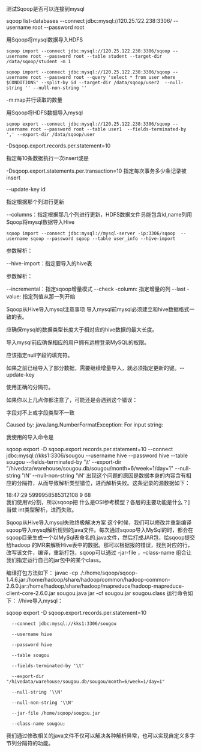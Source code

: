 测试Sqoop是否可以连接到mysql

sqoop  list-databases --connect jdbc:mysql://120.25.122.238:3306/  --username root --password root

用Sqoop将mysql数据导入HDFS

    sqoop import --connect jdbc:mysql://120.25.122.238:3306/sqoop --username root --password root --table student --target-dir /data/sqoop/student -m 1 

    sqoop import --connect jdbc:mysql://120.25.122.238:3306/sqoop --username root --password root --query 'select * from user where $CONDITIONS' --split-by id --target-dir /data/sqoop/user2  --null-string '' --null-non-string ''

  -m:map并行读取的数量
  
用Sqoop将HDFS数据导入mysql

    sqoop export --connect jdbc:mysql://120.25.122.238:3306/sqoop --username root --password root --table user1  --fields-terminated-by ',' --export-dir /data/sqoop/user

 -Dsqoop.export.records.per.statement=10 
 
指定每10条数据执行一次insert或是

-Dsqoop.export.statements.per.transaction=10 
指定每次事务多少条记录被insert

--update-key id

指定根据那个列进行更新

--columns：指定根据那几个列进行更新，HDFS数据文件叧能包含id,name列用Sqoop将mysql数据导入Hive

    sqoop import --connect jdbc:mysql://mysql-server -ip:3306/sqoop  --username sqoop --password sqoop --table user_info --hive-import
    
参数解析：

--hive-import：指定要导入的hive表


参数解析：

--incremental：指定sqoop增量模式
--check -column:  指定增量的列
--last -value:  指定列值从那一列开始

Sqoop从Hive导入mysql注意事项
导入mysql前mysql必须建立和hive数据格式一致的表。

应确保mysql的数据类型长度大于相对应的hive数据的最大长度。

导入mysql前应确保相应的用户拥有远程登录MySQL的权限。

应该指定null字段的填充符。

如果之前已经导入了部分数据，需要继续增量导入，就必须指定更新的键。--update-key

使用正确的分隔符。

如果你以上几点你都注意了，可能还是会遇到这个错误：

字段对不上或字段类型不一致

Caused by: java.lang.NumberFormatException: For input string:

我使用的导入命令是

sqoop export -D sqoop.export.records.per.statement=10 --connect jdbc:mysql://kks1:3306/sougou --username hive --password hive --table sougou --fields-terminated-by '\t' --export-dir "/hivedata/warehouse/sougou.db/sougou/month=6/week=1/day=1" --null-string '\\N' --null-non-string '\\N'
出现这个问题的原因是数据本身的内容含有相应的分隔符，从而导致解析类型错位，进而解析失败。这条记录的源数据如下：

18:47:29    5999958585312108    9    68   
我们使用\t分割，所以sqoop把 什么是OSI参考模型？各层的主要功能是什么？] 当做 int类型解析，进而失败。

Sqoop从Hive导入mysql失败终极解决方案
这个时候，我们可以修改并重新编译sqoop导入mysql解析规则的java文件。每次通过sqoop导入MySql的时，都会在sqoop目录生成一个以MySql表命名的.java文件，然后打成JAR包，给sqoop提交给hadoop 的MR来解析Hive表中的数据。那可以根据报的错误，找到对应的行，改写该文件，编译，重新打包，sqoop可以通过 -jar-file ，–class-name 组合让我们指定运行自己的jar包中的某个class。

编译打包方法如下：
javac -cp ./:/home/sqoop/sqoop-1.4.6.jar:/home/hadoop/share/hadoop/common/hadoop-common-2.6.0.jar:/home/hadoop/share/hadoop/mapreduce/hadoop-mapreduce-client-core-2.6.0.jar sougou.java
jar -cf sougou.jar sougou.class
运行命令如下：
//hive导入mysql：


sqoop export -D sqoop.export.records.per.statement=10 

      --connect jdbc:mysql://kks1:3306/sougou 
      
      --username hive 
      
      --password hive 
      
      --table sougou 
      
      --fields-terminated-by '\t' 
      
      --export-dir "/hivedata/warehouse/sougou.db/sougou/month=6/week=1/day=1" 
      
      --null-string '\\N' 
      
      --null-non-string '\\N' 
      
      --jar-file /home/sqoop/sougou.jar 
      
      --class-name sougou;
我们通过修改相关的java文件不仅可以解决各种解析异常，也可以实现自定义多字节列分隔符的功能。

